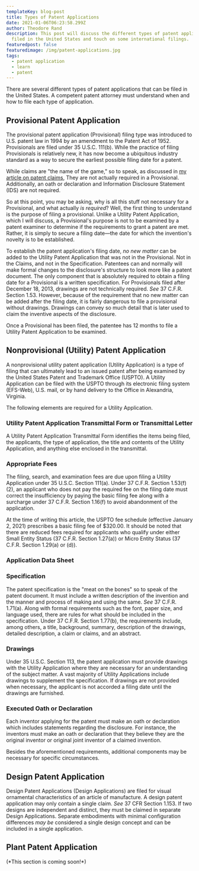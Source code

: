 ```yaml
---
templateKey: blog-post
title: Types of Patent Applications
date: 2021-01-06T06:23:58.299Z
author: Theodore Rand
description: This post will discuss the different types of patent applications
  filed in the United States and touch on some international filings.
featuredpost: false
featuredimage: /img/patent-applications.jpg
tags:
  - patent application
  - learn
  - patent
---
```

There are several different types of patent applications that can be filed in the United States. A competent patent attorney must understand when and how to file each type of application. 

## Provisional Patent Application

The provisional patent application (Provisional) filing type was introduced to U.S. patent law in 1994 by an amendment to the Patent Act of 1952. Provisionals are filed under 35 U.S.C. 111(b). While the practice of filing Provisionals is relatively new, it has now become a ubiquitous industry standard as a way to secure the earliest possible filing date for a patent. 

While claims are "the name of the game," so to speak, as discussed in [my article on patent claims](https://www.claimkraken.com/blog/2021-01-04-what-is-a-patent-claim/), They are not actually required in a Provisional. Additionally, an oath or declaration and Information Disclosure Statement (IDS) are not required. 

So at this point, you may be asking, why is all this stuff not necessary for a Provisional, and what actually *is required*? Well, the first thing to understand is the purpose of filing a provisional. Unlike a Utility Patent Application, which I will discuss, a Provisional's purpose is not to be examined by a patent examiner to determine if the requirements to grant a patent are met. Rather, it is simply to secure a filing date—the date for which the invention's novelty is to be established. 

To establish the patent application's filing date, *no new matter* can be added to the Utility Patent Application that was not in the Provisional. Not in the Claims, and not in the Specification. Patentees can and normally will make formal changes to the disclosure's structure to look more like a patent document. The only component that is absolutely required to obtain a filing date for a Provisional is a written specification. For Provisionals filed after December 18, 2013, drawings are not technically required. *See* 37 C.F.R. Section 1.53. However, because of the requirement that no new matter can be added after the filing date, it is fairly dangerous to file a provisional without drawings. Drawings can convey so much detail that is later used to claim the inventive aspects of the disclosure.

Once a Provisional has been filed, the patentee has 12 months to file a Utility Patent Application to be examined.

## Nonprovisional (Utility) Patent Application

A nonprovisional utility patent application (Utility Application) is a type of filing that can ultimately lead to an issued patent after being examined by the United States Patent and Trademark Office (USPTO). A Utility Application can be filed with the USPTO through its electronic filing system (EFS-Web), U.S. mail, or by hand delivery to the Office in Alexandria, Virginia. 

The following elements are required for a Utility Application.

### Utility Patent Application Transmittal Form or Transmittal Letter

A Utility Patent Application Transmittal Form identifies the items being filed, the applicants, the type of application, the title and contents of the Utility Application, and anything else enclosed in the transmittal.

### Appropriate Fees

The filing, search, and examination fees are due upon filing a Utility Application under 35 U.S.C. Section 111(a). Under 37 C.F.R. Section 1.53(f)(2), an applicant who does not pay the required fee on the filing date must correct the insufficiency by paying the basic filing fee along with a surcharge under 37 C.F.R. Section 1.16(f) to avoid abandonment of the application.

At the time of writing this article, the USPTO fee schedule (effective January 2, 2021) prescribes a basic filing fee of $320.00. It should be noted that there are reduced fees required for applicants who qualify under either Small Entity Status (37 C.F.R. Section 1.27(a)) or Micro Entity Status (37 C.F.R. Section 1.29(a) or (d)).

### Application Data Sheet

### Specification

The patent specification is the "meat on the bones" so to speak of the patent document. It must include a written description of the invention and the manner and process of making and using the same. *See* 37 C.F.R. 1.71(a). Along with formal requirements such as the font, paper size, and language used, there are rules for what should be included in the specification. Under 37 C.F.R. Section 1.77(b), the requirements include, among others, a title, background, summary, description of the drawings, detailed description, a claim or claims, and an abstract.

### Drawings

Under 35 U.S.C. Section 113, the patent application must provide drawings with the Utility Application where they are necessary for an understanding of the subject matter. A vast majority of Utility Applications include drawings to supplement the specification. If drawings are not provided when necessary, the applicant is not accorded a filing date until the drawings are furnished.

### Executed Oath or Declaration

Each inventor applying for the patent must make an oath or declaration which includes statements regarding the disclosure. For instance, the inventors must make an oath or declaration that they believe they are the original inventor or original joint inventor of a claimed invention. 

Besides the aforementioned requirements, additional components may be necessary for specific circumstances.

## Design Patent Application

Design Patent Applications (Design Applications) are filed for visual ornamental characteristics of an article of manufacture. A design patent application may only contain a single claim. *See* 37 CFR Section 1.153. If two designs are independent and distinct, they must be claimed in separate Design Applications. Separate embodiments with minimal configuration differences *may be* considered a single design concept and can be included in a single application.

## Plant Patent Application

(\*This section is coming soon!\*)